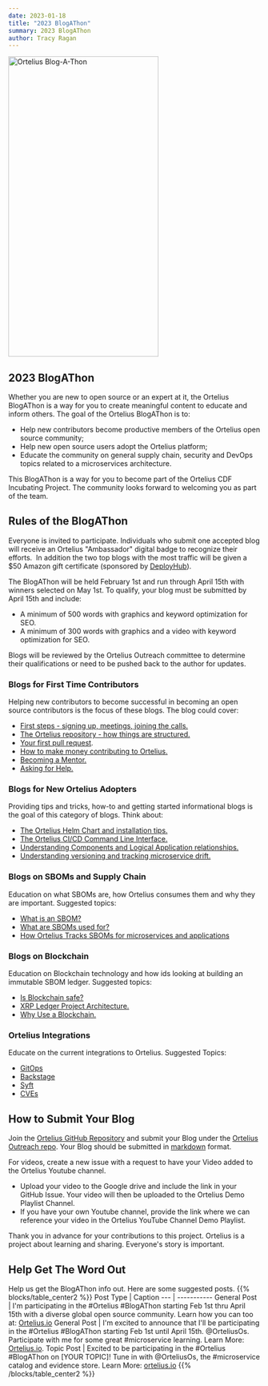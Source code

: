 ```yaml
---
date: 2023-01-18
title: "2023 BlogAThon"
summary: 2023 BlogAThon
author: Tracy Ragan
---
```


<div class="col-center">
<img src="/images/blogathon2023.png" alt="Ortelius Blog-A-Thon" height="600px" width="300px" />
</div>
<p></p>

## 2023 BlogAThon

Whether you are new to open source or an expert at it, the Ortelius BlogAThon is a way for you to create meaningful content to educate and inform others. The goal of the Ortelius BlogAThon is to:

* Help new contributors become productive members of the Ortelius open source community;
* Help new open source users adopt the Ortelius platform;
* Educate the community on general supply chain, security and DevOps topics related to a microservices architecture.

This BlogAThon is a way for you to become part of the Ortelius CDF Incubating Project. The community looks forward to welcoming you as part of the team.

## Rules of the BlogAThon

Everyone is invited to participate. Individuals who submit one accepted blog will receive an Ortelius "Ambassador" digital badge to recognize their efforts.  In addition the two top blogs with the most traffic will be given a $50 Amazon gift certificate (sponsored by [DeployHub](https://www.deployhub.com)).

The BlogAThon will be held February 1st and run through April 15th with winners selected on May 1st. To qualify, your blog must be submitted by April 15th and include:

- A minimum of 500 words with graphics and keyword optimization for SEO.
- A minimum of 300 words with graphics and a video with keyword optimization for SEO.

Blogs will be reviewed by the Ortelius Outreach committee to determine their qualifications or need to be pushed back to the author for updates.

### Blogs for First Time Contributors

Helping new contributors to become successful in becoming an open source contributors is the focus of these blogs. The blog could cover:

- [First steps - signing up, meetings, joining the calls.](https://github.com/ortelius/outreach/issues/4)
- [The Ortelius repository - how things are structured.](https://github.com/ortelius/outreach/issues/5)
- [Your first pull request](https://github.com/ortelius/outreach/issues/6).
- [How to make money contributing to Ortelius.](https://github.com/ortelius/outreach/issues/7)
- [Becoming a Mentor.](https://github.com/ortelius/outreach/issues/8)
- [Asking for Help.](https://github.com/ortelius/outreach/issues/9)

### Blogs for New Ortelius Adopters

Providing tips and tricks, how-to and getting started informational blogs is the goal of this category of blogs. Think about:

- [The Ortelius Helm Chart and installation tips.](https://github.com/ortelius/outreach/issues/10)
- [The Ortelius CI/CD Command Line Interface.](https://github.com/ortelius/outreach/issues/11)
- [Understanding Components and Logical Application relationships.](https://github.com/ortelius/outreach/issues/12)
- [Understanding versioning and tracking microservice drift.](https://github.com/ortelius/outreach/issues/13)

### Blogs on SBOMs and Supply Chain

Education on what SBOMs are, how Ortelius consumes them and why they are important. Suggested topics:

- [What is an SBOM?](https://www.deployhub.com/understanding-software-bill-of-materials-sboms/)
- [What are SBOMs used for?](https://github.com/ortelius/outreach/issues/15)
- [How Ortelius Tracks SBOMs for microservices and applications](https://github.com/ortelius/outreach/issues/16)

### Blogs on Blockchain

Education on Blockchain technology and how ids looking at building an immutable SBOM ledger. Suggested topics:

- [Is Blockchain safe?](https://github.com/ortelius/outreach/issues/17)
- [XRP Ledger Project Architecture.](https://github.com/ortelius/outreach/issues/18)
- [Why Use a Blockchain.](https://github.com/ortelius/outreach/issues/19)

### Ortelius Integrations

Educate on the current integrations to Ortelius. Suggested Topics:

- [GitOps](https://github.com/ortelius/outreach/issues/20)
- [Backstage](https://github.com/ortelius/outreach/issues/21)
- [Syft](https://github.com/ortelius/outreach/issues/22)
- [CVEs](https://github.com/ortelius/outreach/issues/23)

## How to Submit Your Blog

Join the [Ortelius GitHub Repository](https://github.com/ortelius) and submit your Blog under the [Ortelius Outreach repo](https://github.com/ortelius/outreach). Your Blog should be submitted in [markdown](https://www.markdownguide.org/basic-syntax/) format.

For videos, create a new issue with a request to have your Video added to the Ortelius Youtube channel.

- Upload your video to the Google drive and include the link in your GitHub Issue. Your video will then be uploaded to the Ortelius Demo Playlist Channel.</li>
- If you have your own Youtube channel, provide the link where we can reference your video in the Ortelius YouTube Channel Demo Playlist.</li>

Thank you in advance for your contributions to this project. Ortelius is a project about learning and sharing. Everyone's story is important.

## Help Get The Word Out

Help us get the BlogAThon info out. Here are some suggested posts.
{{% blocks/table_center2 %}}
Post Type | Caption
 --- | -----------
General Post | I'm participating in the #Ortelius #BlogAThon starting Feb 1st thru April 15th with a diverse global open source community. Learn how you can too at: [Ortelius.io](https://ortelius.io/blog/)
General Post | I'm excited to announce that I'll be participating in the #Ortelius #BlogAThon starting Feb 1st until April 15th. @OrteliusOs. Participate with me for some great #microservice learning. Learn More: [Ortelius.io](https://ortelius.io/blog/).
Topic Post | Excited to be participating in the #Ortelius #BlogAThon on [YOUR TOPIC]! Tune in with @OrteliusOs, the #microservice catalog and evidence store. Learn More: [ortelius.io](https://ortelius.io/blog/)
{{% /blocks/table_center2 %}}
